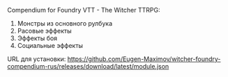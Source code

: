 Compendium for Foundry VTT - The Witcher TTRPG:

1) Монстры из основного рулбука
2) Расовые эффекты
3) Эффекты боя
4) Социальные эффекты

URL для установки: https://github.com/Eugen-Maximov/witcher-foundry-compendium-rus/releases/download/latest/module.json
